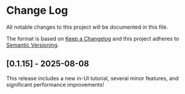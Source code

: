 # Change Log
All notable changes to this project will be documented in this file.

The format is based on [Keep a Changelog](http://keepachangelog.com/)
and this project adheres to [Semantic Versioning](http://semver.org/).

## [0.1.15] - 2025-08-08

This release includes a new in-UI tutorial, several minor features, and significant performance improvements!